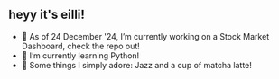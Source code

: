 ## heyy it's eilli!

- 🔭 As of 24 December '24, I’m currently working on a Stock Market Dashboard, check the repo out!
- 🌱 I’m currently learning Python!
- 🌹  Some things I simply adore: Jazz and a cup of matcha latte!
<!--
**guccidoge/guccidoge** is a ✨ _special_ ✨ repository because its `README.md` (this file) appears on your GitHub profile.

Here are some ideas to get you started:

- 🔭 I’m currently working on ...
- 🌱 I’m currently learning ...
- 👯 I’m looking to collaborate on ...
- 🤔 I’m looking for help with ...
- 💬 Ask me about ...
- 📫 How to reach me: ...
- 😄 Pronouns: ...
- ⚡ Fun fact: ...
-->
